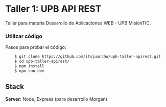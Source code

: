 # Taller 1: UPB API REST

Taller para materia Desarrollo de Aplicaciones WEB - UPB MisionTIC.

### Utilizar código

Pasos para probar el código:

```bash
    $ git clone https://github.com/itsjuancho/upb-taller-apirest.git
    $ cd upb-taller-apirest/
    $ npm install
    $ npm run dev
```

## Stack

**Server:** Node, Express (para desarrollo Morgan)
